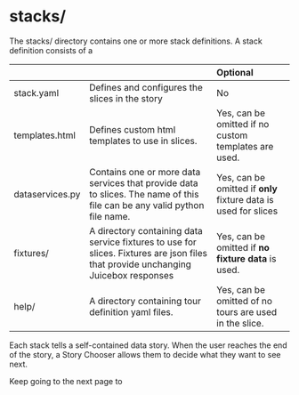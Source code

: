 # stacks/

The stacks/ directory contains one or more stack definitions. A stack definition consists of a 

|  |  | Optional |
| :--- | :--- | :--- |
| stack.yaml | Defines and configures the slices in the story | No  |
| templates.html | Defines custom html templates to use in slices. | Yes, can be omitted if no custom templates are used. |
| dataservices.py | Contains one or more data services that provide data to slices. The name of this file can be any valid python file name. | Yes, can be omitted if **only** fixture data is used for slices  |
| fixtures/ | A directory containing data service fixtures to use for slices. Fixtures are json files that provide unchanging Juicebox responses | Yes, can be omitted if **no fixture data** is used. |
| help/ | A directory containing tour definition yaml files.  | Yes, can be omitted of no tours are used in the slice. |

Each stack tells a self-contained data story. When the user reaches the end of the story, a Story Chooser allows them to decide what they want to see next.

Keep going to the next page to 

